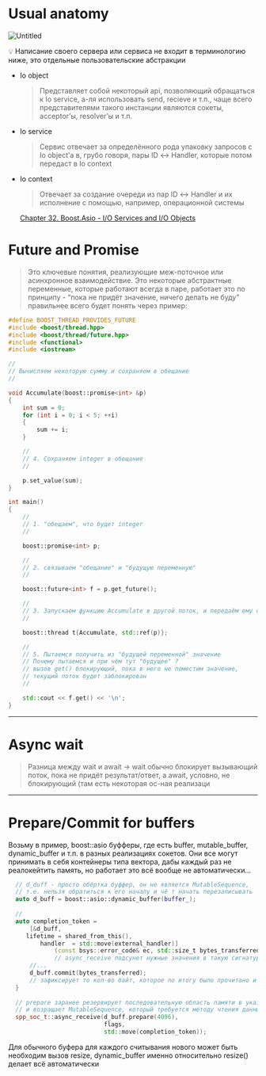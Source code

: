 # Usual anatomy

![Untitled](resources/image-storage/Untitled%2015.png)

💡 Написание своего сервера или сервиса не входит в терминологию ниже, это отдельные пользовательские абстракции

- Io object
    
    > Представляет собой некоторый api, позволяющий обращаться к Io service, а-ля использовать send, recieve и т.п., чаще всего представителями такого инстанции являются сокеты, acceptor’ы, resolver’ы и т.п.
    > 
- Io service
    
    > Сервис отвечает за определённого рода упаковку запросов с Io object’а в, грубо говоря, пары ID ↔ Handler, которые потом передаст в Io context
    > 
- Io context
    
    > Отвечает за создание очереди из пар ID ↔ Handler и их исполнение с помощью, например, операционной системы
    > 
    
    [Chapter 32. Boost.Asio - I/O Services and I/O Objects](https://theboostcpplibraries.com/boost.asio-io-services-and-io-objects)
    

# Future and Promise

> Это ключевые понятия, реализующие меж-поточное или асинхронное взаимодействие. Это некоторые абстрактные переменные, которые работают всегда в паре, работает это по принципу - “пока не придёт значение, ничего делать не буду” правильнее всего будет понять через пример:

```cpp
#define BOOST_THREAD_PROVIDES_FUTURE
#include <boost/thread.hpp>
#include <boost/thread/future.hpp>
#include <functional>
#include <iostream>

//
// Вычисляем некоторую сумму и сохраняем в обещание
//

void Accumulate(boost::promise<int> &p)
{
	int sum = 0;
	for (int i = 0; i < 5; ++i)
	{
		sum += i;
	}

	//
	// 4. Сохраняем integer в обещание
	//

	p.set_value(sum); 
}

int main()
{
	//
	// 1. "обещаем", что будет integer
	//

	boost::promise<int> p; 

	//
	// 2. связываем "обещание" и "будущую переменную"
	//

	boost::future<int> f = p.get_future(); 

	//
	// 3. Запускаем функцию Accumulate в другой поток, и передаём ему ссылку на "обещание"
	//

	boost::thread t{Accumulate, std::ref(p)}; 

	//
	// 5. Пытаемся получить из "будущей переменной" значение
	// Почему пытаемся и при чём тут "будущее" ?
	// вызов get() блокирующий, пока в него не поместим значение,
	// текущий поток будет заблокирован
	//

	std::cout << f.get() << '\n';
}
```

---

# Async wait

> Разница между wait и await → wait обычно блокирует вызывающий поток, пока не придёт результат/ответ, а await, условно, не блокирующий (там есть некоторая ос-ная реализаци

---

# Prepare/Commit for buffers

Возьму в пример, boost::asio буфферы, где есть buffer, mutable_buffer, dynamic_buffer и т.п. в разных реализациях сокетов. Они все могут принимать в себя контейнеры типа вектора, дабы каждый раз не реалокейтить память, но работает это всё вообще не автоматически…

```cpp
  // d_duff - просто обёртка буффер, он не является MutableSequence, 
  // т.е. нельзя обратиться к его началу и чё т начать перезаписывать
  auto d_buff = boost::asio::dynamic_buffer(buffer_);
  
  // 
  auto completion_token = 
	  [&d_buff,
     lifetime = shared_from_this(), 
		 handler  = std::move(external_handler)]
			 (const bsys::error_code& ec, std::size_t bytes_transferred) mutable { 
			 // async_receive подсунет нужные значения в такую сигнатуру c ec и bytes_transferred
	  //...
	  d_buff.commit(bytes_transferred); 
	  // зафиксирует то кол-во байт, которое по итогу было прочитано и "отпускает" лишнее
  }
  
  // prepare заранее резервирует последовательную область памяти в указанном кол-ве байт
  // и возращает MutableSequence, который требуется методу чтения данных с сокета
  spp_soc_t::async_receive(d_buff.prepare(4096),
                           flags, 
                           std::move(completion_token));
```

Для обычного буфера для каждого считывания нового может быть необходим вызов resize, dynamic_buffer именно относительно resize() делает всё автоматически